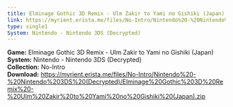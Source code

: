 ```yaml
---
title: Elminage Gothic 3D Remix - Ulm Zakir to Yami no Gishiki (Japan)
link: https://myrient.erista.me/files/No-Intro/Nintendo%20-%20Nintendo%203DS%20(Decrypted)/Elminage%20Gothic%203D%20Remix%20-%20Ulm%20Zakir%20to%20Yami%20no%20Gishiki%20(Japan).zip
type: single1
System: Nintendo - Nintendo 3DS (Decrypted)
---
```

<b>Game:</b> Elminage Gothic 3D Remix - Ulm Zakir to Yami no Gishiki (Japan)<br>
<b>System:</b> Nintendo - Nintendo 3DS (Decrypted)<br>
<b>Collection:</b> No-Intro<br>
<b>Download:</b> https://myrient.erista.me/files/No-Intro/Nintendo%20-%20Nintendo%203DS%20(Decrypted)/Elminage%20Gothic%203D%20Remix%20-%20Ulm%20Zakir%20to%20Yami%20no%20Gishiki%20(Japan).zip